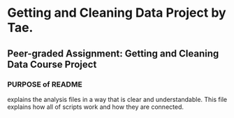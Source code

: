 # Getting and Cleaning Data Project by Tae.
## Peer-graded Assignment: Getting and Cleaning Data Course Project
### PURPOSE of README
explains the analysis files in a way that is clear and understandable. This file explains how all of scripts work and how they are connected. 

